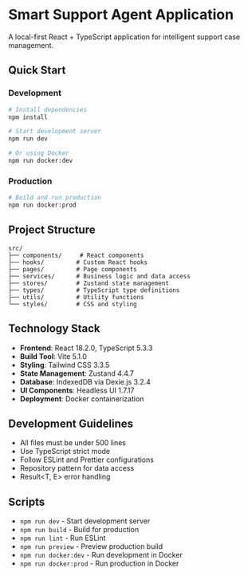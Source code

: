 # Smart Support Agent Application

A local-first React + TypeScript application for intelligent support case management.

## Quick Start

### Development
```bash
# Install dependencies
npm install

# Start development server
npm run dev

# Or using Docker
npm run docker:dev
```

### Production
```bash
# Build and run production
npm run docker:prod
```

## Project Structure

```
src/
├── components/     # React components
├── hooks/         # Custom React hooks
├── pages/         # Page components
├── services/      # Business logic and data access
├── stores/        # Zustand state management
├── types/         # TypeScript type definitions
├── utils/         # Utility functions
└── styles/        # CSS and styling
```

## Technology Stack

- **Frontend**: React 18.2.0, TypeScript 5.3.3
- **Build Tool**: Vite 5.1.0
- **Styling**: Tailwind CSS 3.3.5
- **State Management**: Zustand 4.4.7
- **Database**: IndexedDB via Dexie.js 3.2.4
- **UI Components**: Headless UI 1.7.17
- **Deployment**: Docker containerization

## Development Guidelines

- All files must be under 500 lines
- Use TypeScript strict mode
- Follow ESLint and Prettier configurations
- Repository pattern for data access
- Result<T, E> error handling

## Scripts

- `npm run dev` - Start development server
- `npm run build` - Build for production
- `npm run lint` - Run ESLint
- `npm run preview` - Preview production build
- `npm run docker:dev` - Run development in Docker
- `npm run docker:prod` - Run production in Docker